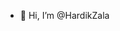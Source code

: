 - 👋 Hi, I’m @HardikZala

<!---
HardikZala/HardikZala is a ✨ special ✨ repository because its `README.md` (this file) appears on your GitHub profile.
You can click the Preview link to take a look at your changes.
--->
